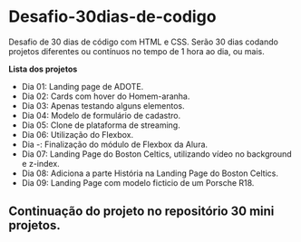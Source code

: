 # Desafio-30dias-de-codigo

Desafio de 30 dias de código com HTML e CSS. Serão 30 dias codando projetos diferentes ou contínuos no tempo de 1 hora ao dia, ou mais.

<strong>Lista dos projetos</strong>

- Dia 01: Landing page de ADOTE.
- Dia 02: Cards com hover do Homem-aranha.
- Dia 03: Apenas testando alguns elementos.
- Dia 04: Modelo de formulário de cadastro.
- Dia 05: Clone de plataforma de streaming.
- Dia 06: Utilização do Flexbox.
- Dia -: Finalização do módulo de Flexbox da Alura.
- Dia 07: Landing Page do Boston Celtics, utilizando vídeo no background e z-index.
- Dia 08: Adiciona a parte História na Landing Page do Boston Celtics.
- Dia 09: Landing Page com modelo ficticio de um Porsche R18.

## Continuação do projeto no repositório 30 mini projetos.
